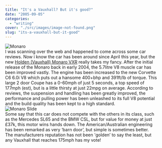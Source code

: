```yaml
---
title: "It's a Vauxhall? But it's good?"
date: "2005-09-05"
categories: 
  - "writing"
cover: "./src/images/image-not-found.png"
slug: "its-a-vauxhall-but-it-good"
---
```


![Monaro](/images/monarovxr05.jpg-thumb_140_105.jpg)  
I was scanning over the web and happened to come across some car reviews. Now i know the car has been around since April this year, but the new [Holden (Vauxhall) Monaro VXR](http://vauxhall.co.uk/showroom/search/summary.jhtml?brand=Monaro&trimLevel=VXR&bodyStyle=2-door%20coup%E9&vehicleType=Car&_requestid=691860) really takes my fancy. After the initial release of the Monaro back in early 2004, the 5.7litre V8 muscle car has been improved vastly. The engine has been increased to the new Corvette C6 6.0i V8 which puts out a hansome 400+bhp and 391ft/lb of torque. This large 2 door Coupe has a 0-60mph of just 5 seconds, a top speed of 177mph (est), but is a little thirsty at just 22mpg on average. According to reviews, the suspension and handling has been greatly improved, the performance and pulling power has been unleashed to its full V8 potential and the build quality has been kept to a high standard.  
![Monaro Slide](/images/monaro2.jpg-thumb_140_105.jpg)  
Some say that this car does not compete with the others in its class, such as the Mercedes SL65 and the BMW CSL, but for value for money at just £37k, this motor wins hands down. The American/Australian engineering has been remarked as very ‘barn door’, but simple is sometimes better.  
The manufacturers reputation has not been 'golden’ to say the least, but any Vauxhall that reaches 175mph has my vote!
